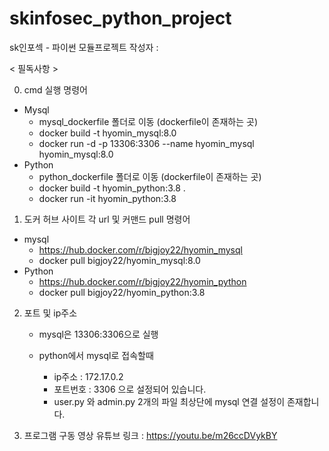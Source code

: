 # skinfosec_python_project
sk인포섹 - 파이썬 모듈프로젝트
작성자 : 

< 필독사항 >

0. cmd 실행 명령어
 - Mysql
	- mysql_dockerfile 폴더로 이동 (dockerfile이 존재하는 곳)
	- docker build -t hyomin_mysql:8.0
	- docker run -d -p 13306:3306 --name hyomin_mysql hyomin_mysql:8.0
 - Python
	- python_dockerfile 폴더로 이동 (dockerfile이 존재하는 곳)
	- docker build -t hyomin_python:3.8 .
	- docker run -it hyomin_python:3.8


1. 도커 허브 사이트 각 url 및 커맨드 pull 명령어
 - mysql
	- https://hub.docker.com/r/bigjoy22/hyomin_mysql
	- docker pull bigjoy22/hyomin_mysql:8.0
 - Python
	- https://hub.docker.com/r/bigjoy22/hyomin_python
	- docker pull bigjoy22/hyomin_python:3.8


2. 포트 및 ip주소
	- mysql은 13306:3306으로 실행

	- python에서 mysql로 접속할때
		- ip주소 : 172.17.0.2
		- 포트번호 : 3306 으로 설정되어 있습니다.
		- user.py 와 admin.py 2개의 파일 최상단에 mysql 연결 설정이 존재합니다.

3. 프로그램 구동 영상 유튜브 링크 : https://youtu.be/m26ccDVykBY
